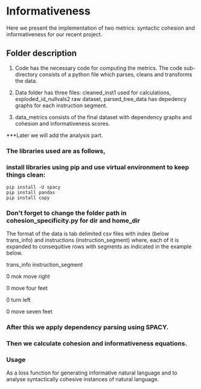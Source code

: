 # Informativeness
Here we present the implementation of two metrics: syntactic cohesion and informativeness for our recent project.

## Folder description
1. Code has the necessary code for computing the metrics. The code sub-directory consists of a python file which parses, cleans and transforms the data.

2. Data folder has three files: cleaned_inst1 used for calculations, exploded_id_nullvals2 raw dataset, parsed_tree_data has depedency graphs for each instruction segment.

3. data_metrics consists of the final dataset with dependency graphs and cohesion and informativeness scores. 

***Later we will add the analysis part.

### The libraries used are as follows, 
### install libraries using pip and use virtual environment to keep things clean:
```
pip install -U spacy
pip install pandas
pip install copy
```
### Don't forget to change the folder path in cohesion_specificity.py for dir and home_dir

The format of the data is tab delimited csv files with index (below trans_info) and instructions (instruction_segment) 
where, each of it is expanded to consequitive rows with segments as indicated in the example below. 

trans_info	instruction_segment

0	 mok move right 

0	 move four feet 

0	 turn left 

0	 move seven feet 

### After this we apply dependency parsing using SPACY. 
### Then we calculate cohesion and informativeness equations. 

### Usage 
As a loss function for generating informative natural language and to analyse syntactically cohesive instances of natural language.

